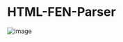 # HTML-FEN-Parser
![image](https://drive.google.com/uc?id=14RSfaAqq9cg-7cG5g_B0HvIExj7Qj51i&export=download)
